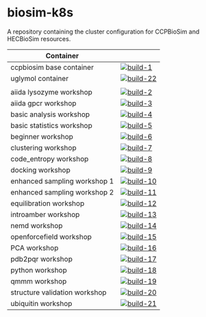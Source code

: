 # biosim-k8s
A repository containing the cluster configuration for CCPBioSim and HECBioSim resources.

| Container |                                            |
| ----------------------------- | ---------------------- |
| ccpbiosim base container      | [![build-1]][link-1]   |
| uglymol container             | [![build-22]][link-22] |
|                               |                        |
| aiida lysozyme workshop       | [![build-2]][link-2]   |
| aiida gpcr workshop           | [![build-3]][link-3]   |
| basic analysis workshop       | [![build-4]][link-4]   |
| basic statistics workshop     | [![build-5]][link-5]   |
| beginner workshop             | [![build-6]][link-6]   |
| clustering workshop           | [![build-7]][link-7]   |
| code_entropy workshop         | [![build-8]][link-8]   |
| docking workshop              | [![build-9]][link-9]   |
| enhanced sampling workshop 1  | [![build-10]][link-10] |
| enhanced sampling workshop 2  | [![build-11]][link-11] |
| equilibration workshop        | [![build-12]][link-12] |
| introamber workshop           | [![build-13]][link-13] |
| nemd workshop                 | [![build-14]][link-14] |
| openforcefield workshop       | [![build-15]][link-15] |
| PCA workshop                  | [![build-16]][link-16] |
| pdb2pqr workshop              | [![build-17]][link-17] |
| python workshop               | [![build-18]][link-18] |
| qmmm workshop                 | [![build-19]][link-19] |
| structure validation workshop | [![build-20]][link-20] |
| ubiquitin workshop            | [![build-21]][link-21] |

[build-1]: https://github.com/jimboid/biosim-jupyterhub-base/actions/workflows/build.yaml/badge.svg?branch=main
[link-1]: https://github.com/jimboid/biosim-jupyterhub-base/actions/workflows/build.yaml

[build-2]: https://github.com/jimboid/biosim-aiida-lysozyme-workshop/actions/workflows/build.yaml/badge.svg?branch=main
[link-2]: https://github.com/jimboid/biosim-aiida-lysozyme-workshop

[build-3]: https://github.com/jimboid/biosim-aiida-gpcr-workshop/actions/workflows/build.yaml/badge.svg?branch=main
[link-3]: https://github.com/jimboid/biosim-aiida-gpcr-workshop

[build-4]: https://github.com/jimboid/biosim-basic-analysis-workshop/actions/workflows/build.yaml/badge.svg?branch=main
[link-4]: https://github.com/jimboid/biosim-basic-analysis-workshop

[build-5]: https://github.com/jimboid/biosim-basic-statistics-workshop/actions/workflows/build.yaml/badge.svg?branch=main
[link-5]: https://github.com/jimboid/biosim-basic-statistics-workshop

[build-6]: https://github.com/jimboid/biosim-beginners-workshop/actions/workflows/build.yaml/badge.svg?branch=main
[link-6]: https://github.com/jimboid/biosim-beginners-workshop

[build-7]: https://github.com/jimboid/biosim-clustering-workshop/actions/workflows/build.yaml/badge.svg?branch=main
[link-7]: https://github.com/jimboid/biosim-clustering-workshop

[build-8]: https://github.com/jimboid/biosim-codeentropy-workshop/actions/workflows/build.yaml/badge.svg?branch=main
[link-8]: https://github.com/jimboid/biosim-codeentropy-workshop

[build-9]: https://github.com/jimboid/biosim-docking-workshop/actions/workflows/build.yaml/badge.svg?branch=main
[link-9]: https://github.com/jimboid/biosim-docking-workshop

[build-10]: https://github.com/jimboid/biosim-enhanced-sampling-workshop/actions/workflows/build-container1.yaml/badge.svg?branch=main
[link-10]: https://github.com/jimboid/biosim-enhanced-sampling-workshop

[build-11]: https://github.com/jimboid/biosim-enhanced-sampling-workshop/actions/workflows/build-container2.yaml/badge.svg?branch=main
[link-11]: https://github.com/jimboid/biosim-enhanced-sampling-workshop

[build-12]: https://github.com/jimboid/biosim-equilibration-workshop/actions/workflows/build.yaml/badge.svg?branch=main
[link-12]: https://github.com/jimboid/biosim-equilibration-workshop

[build-13]: https://github.com/jimboid/biosim-introamber-workshop/actions/workflows/build.yaml/badge.svg?branch=main
[link-13]: https://github.com/jimboid/biosim-introamber-workshop

[build-14]: https://github.com/jimboid/biosim-nemd-workshop/actions/workflows/build.yaml/badge.svg?branch=main
[link-14]: https://github.com/jimboid/biosim-nemd-workshop

[build-15]: https://github.com/jimboid/biosim-openff-workshop/actions/workflows/build.yaml/badge.svg?branch=main
[link-15]: https://github.com/jimboid/biosim-openff-workshop

[build-16]: https://github.com/jimboid/biosim-pca-workshop/actions/workflows/build.yaml/badge.svg?branch=main
[link-16]: https://github.com/jimboid/biosim-pca-workshop

[build-17]: https://github.com/jimboid/biosim-pdb2pqr-workshop/actions/workflows/build.yaml/badge.svg?branch=main
[link-17]: https://github.com/jimboid/biosim-pdb2pqr-workshop

[build-18]: https://github.com/jimboid/biosim-python-workshop/actions/workflows/build.yaml/badge.svg?branch=main
[link-18]: https://github.com/jimboid/biosim-python-workshop

[build-19]: https://github.com/jimboid/biosim-qmmm-workshop/actions/workflows/build.yaml/badge.svg?branch=main
[link-19]: https://github.com/jimboid/biosim-qmmm-workshop

[build-20]: https://github.com/jimboid/biosim-structure-validation-workshop/actions/workflows/build.yaml/badge.svg?branch=main
[link-20]: https://github.com/jimboid/biosim-structure-validation-workshop

[build-21]: https://github.com/jimboid/biosim-ubiquitin-analysis-workshop/actions/workflows/build.yaml/badge.svg?branch=main
[link-21]: https://github.com/jimboid/biosim-ubiquitin-analysis-workshop

[build-22]: https://github.com/jimboid/biosim-uglymol/actions/workflows/build.yaml/badge.svg?branch=main
[link-22]: https://github.com/jimboid/biosim-uglymol
